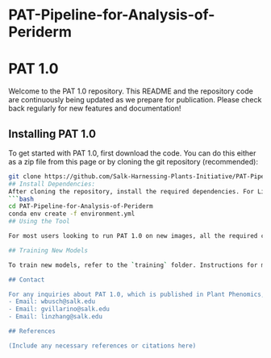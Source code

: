 # PAT-Pipeline-for-Analysis-of-Periderm
# PAT 1.0

Welcome to the PAT 1.0 repository. This README and the repository code are continuously being updated as we prepare for publication. Please check back regularly for new features and documentation!

## Installing PAT 1.0

To get started with PAT 1.0, first download the code. You can do this either as a zip file from this page or by cloning the git repository (recommended):

```bash
git clone https://github.com/Salk-Harnessing-Plants-Initiative/PAT-Pipeline-for-Analysis-of-Periderm.git
## Install Dependencies:
After cloning the repository, install the required dependencies. For Linux users, use the following commands:
```bash
cd PAT-Pipeline-for-Analysis-of-Periderm
conda env create -f environment.yml
## Using the Tool

For most users looking to run PAT 1.0 on new images, all the required code is in the `XXX` folder. Detailed instructions are available in the inference README within that folder.

## Training New Models

To train new models, refer to the `training` folder. Instructions for model training are provided in the training README. If you're interested in collaboration on new model development for RootNav 2.0, please contact us.

## Contact

For any inquiries about PAT 1.0, which is published in Plant Phenomics, please reach out to:
- Email: wbusch@salk.edu
- Email: gvillarino@salk.edu
- Email: linzhang@salk.edu

## References

(Include any necessary references or citations here)

